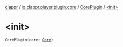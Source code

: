 [clappr](../../index.md) / [io.clappr.player.plugin.core](../index.md) / [CorePlugin](index.md) / [&lt;init&gt;](.)

# &lt;init&gt;

`CorePlugin(core: `[`Core`](../../io.clappr.player.components/-core/index.md)`)`